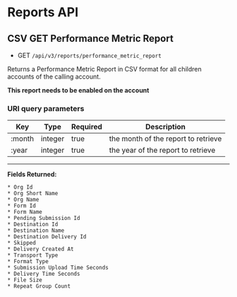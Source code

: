 # Reports API

## CSV GET Performance Metric Report

* GET `/api/v3/reports/performance_metric_report` 

Returns a Performance Metric Report in CSV format for all children accounts of the calling account.

**This report needs to be enabled on the account**

### URI query parameters

Key | Type |  Required | Description
--- | --- | --- | ---
:month | integer | true | the month of the report to retrieve
:year | integer | true | the year of the report to retrieve 
---

**Fields Returned:**


```
* Org Id
* Org Short Name
* Org Name
* Form Id
* Form Name
* Pending Submission Id
* Destination Id
* Destination Name
* Destination Delivery Id
* Skipped
* Delivery Created At
* Transport Type
* Format Type
* Submission Upload Time Seconds
* Delivery Time Seconds
* File Size
* Repeat Group Count
```
